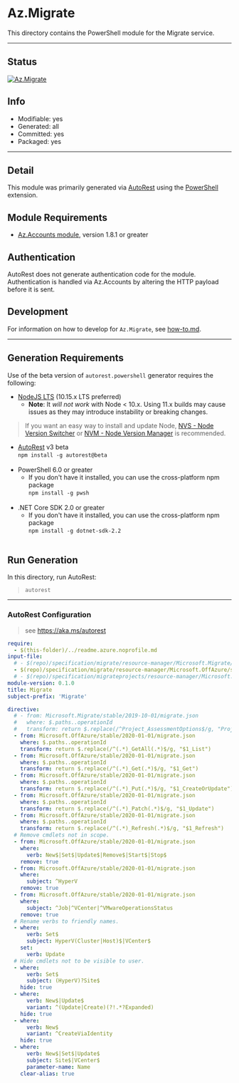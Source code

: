<!-- region Generated -->
# Az.Migrate
This directory contains the PowerShell module for the Migrate service.

---
## Status
[![Az.Migrate](https://img.shields.io/powershellgallery/v/Az.Migrate.svg?style=flat-square&label=Az.Migrate "Az.Migrate")](https://www.powershellgallery.com/packages/Az.Migrate/)

## Info
- Modifiable: yes
- Generated: all
- Committed: yes
- Packaged: yes

---
## Detail
This module was primarily generated via [AutoRest](https://github.com/Azure/autorest) using the [PowerShell](https://github.com/Azure/autorest.powershell) extension.

## Module Requirements
- [Az.Accounts module](https://www.powershellgallery.com/packages/Az.Accounts/), version 1.8.1 or greater

## Authentication
AutoRest does not generate authentication code for the module. Authentication is handled via Az.Accounts by altering the HTTP payload before it is sent.

## Development
For information on how to develop for `Az.Migrate`, see [how-to.md](how-to.md).
<!-- endregion -->

---
## Generation Requirements
Use of the beta version of `autorest.powershell` generator requires the following:
- [NodeJS LTS](https://nodejs.org) (10.15.x LTS preferred)
  - **Note**: It *will not work* with Node < 10.x. Using 11.x builds may cause issues as they may introduce instability or breaking changes.
> If you want an easy way to install and update Node, [NVS - Node Version Switcher](../nodejs/installing-via-nvs.md) or [NVM - Node Version Manager](../nodejs/installing-via-nvm.md) is recommended.
- [AutoRest](https://aka.ms/autorest) v3 beta <br>`npm install -g autorest@beta`<br>&nbsp;
- PowerShell 6.0 or greater
  - If you don't have it installed, you can use the cross-platform npm package <br>`npm install -g pwsh`<br>&nbsp;
- .NET Core SDK 2.0 or greater
  - If you don't have it installed, you can use the cross-platform npm package <br>`npm install -g dotnet-sdk-2.2`<br>&nbsp;

## Run Generation
In this directory, run AutoRest:
> `autorest`

---
### AutoRest Configuration
> see https://aka.ms/autorest

``` yaml
require:
  - $(this-folder)/../readme.azure.noprofile.md
input-file:
  # - $(repo)/specification/migrate/resource-manager/Microsoft.Migrate/stable/2019-10-01/migrate.json
  - $(repo)/specification/migrate/resource-manager/Microsoft.OffAzure/stable/2020-01-01/migrate.json
  # - $(repo)/specification/migrateprojects/resource-manager/Microsoft.Migrate/preview/2018-09-01-preview/migrate.json
module-version: 0.1.0
title: Migrate 
subject-prefix: 'Migrate'

directive:
  # - from: Microsoft.Migrate/stable/2019-10-01/migrate.json
  #   where: $.paths..operationId
  #   transform: return $.replace(/^Project_AssessmentOptions$/g, "Project_GetAssessmentOptions")
  - from: Microsoft.OffAzure/stable/2020-01-01/migrate.json
    where: $.paths..operationId
    transform: return $.replace(/^(.*)_GetAll(.*)$/g, "$1_List")
  - from: Microsoft.OffAzure/stable/2020-01-01/migrate.json
    where: $.paths..operationId
    transform: return $.replace(/^(.*)_Get(.*)$/g, "$1_Get")
  - from: Microsoft.OffAzure/stable/2020-01-01/migrate.json
    where: $.paths..operationId
    transform: return $.replace(/^(.*)_Put(.*)$/g, "$1_CreateOrUpdate")
  - from: Microsoft.OffAzure/stable/2020-01-01/migrate.json
    where: $.paths..operationId
    transform: return $.replace(/^(.*)_Patch(.*)$/g, "$1_Update")
  - from: Microsoft.OffAzure/stable/2020-01-01/migrate.json
    where: $.paths..operationId
    transform: return $.replace(/^(.*)_Refresh(.*)$/g, "$1_Refresh")
  # Remove cmdlets not in scope.
  - from: Microsoft.OffAzure/stable/2020-01-01/migrate.json
    where:
      verb: New$|Set$|Update$|Remove$|Start$|Stop$
    remove: true
  - from: Microsoft.OffAzure/stable/2020-01-01/migrate.json
    where:
      subject: ^HyperV
    remove: true
  - from: Microsoft.OffAzure/stable/2020-01-01/migrate.json
    where:
      subject: ^Job|^VCenter|^VMwareOperationsStatus
    remove: true
  # Rename verbs to friendly names.
  - where:
      verb: Set$
      subject: HyperV(Cluster|Host)$|VCenter$
    set:
      verb: Update
  # Hide cmdlets not to be visible to user.
  - where:
      verb: Set$
      subject: (HyperV)?Site$
    hide: true
  - where:
      verb: New$|Update$
      variant: ^(Update|Create)(?!.*?Expanded)
    hide: true
  - where:
      verb: New$
      variant: ^CreateViaIdentity
    hide: true
  - where:
      verb: New$|Set$|Update$
      subject: Site$|VCenter$
      parameter-name: Name
    clear-alias: true
